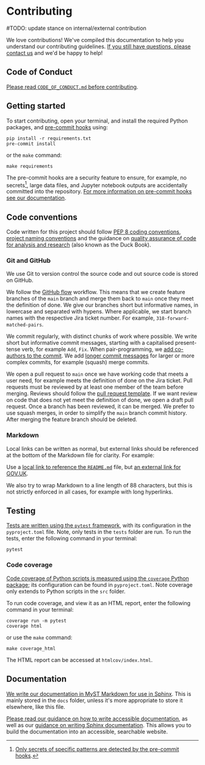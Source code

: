 # Contributing

#TODO: update stance on internal/external contribution

We love contributions! We've compiled this documentation to help you understand our
contributing guidelines. [If you still have questions, please contact us][email] and
we'd be happy to help!

## Code of Conduct

[Please read `CODE_OF_CONDUCT.md` before contributing][code-of-conduct].

## Getting started

To start contributing, open your terminal, and install the required Python packages,
and [pre-commit hooks][pre-commit] using:

```shell
pip install -r requirements.txt
pre-commit install
```

or the `make` command:

```shell
make requirements
```

The pre-commit hooks are a security feature to ensure, for example, no secrets[^1],
large data files, and Jupyter notebook outputs are accidentally committed into the
repository. [For more information on pre-commit hooks see our
documentation][docs-pre-commit-hooks].

[^1]: [Only secrets of specific patterns are detected by the pre-commit
      hooks][docs-pre-commit-hooks-secrets-definition].

## Code conventions

Code written for this project should follow [PEP 8 coding conventions](pep8), [project naming conventions](docs-naming) and the guidance on [quality assurance of code for analysis and research](duck-book) (also known as the Duck Book).

### Git and GitHub

We use Git to version control the source code and out source code is stored on
GitHub.

We follow the [GitHub flow](github-flow) workflow. This means that we create
feature branches of the `main` branch and merge them back to `main` once they
meet the definition of done. We give our branches short but informative names,
in lowercase and separated with hypens. Where applicable, we start branch names
with the respective Jira ticket number. For example,
`318-forward-matched-pairs`.

We commit regularly, with distinct chunks of work where possible. We write
short but informative commit messages, starting with a capitalised
present-tense verb, for example `Add`, `Fix`. When pair-programming, we
[add co-authors to the commit](git-coauthor). We add
[longer commit messages](long-commit) for larger or more complex commits, for
example (squash) merge commits.

We open a pull request to `main` once we have working code that meets a user
need, for example meets the definition of done on the Jira ticket. Pull
requests must be reviewed by at least one member of the team before merging.
Reviews should follow the [pull request template](pr-template). If we want review on code that does not yet meet the definition of done, we open a draft
pull request. Once a branch has been reviewed, it can be merged. We prefer to use squash merges, in order to simplify the `main` branch commit history. After merging the feature branch should be deleted.

### Markdown

Local links can be written as normal, but external links should be referenced at the
bottom of the Markdown file for clarity. For example:

Use a [local link to reference the `README.md`](../../README.md) file, but [an external
link for GOV.UK][gov-uk].

We also try to wrap Markdown to a line length of 88 characters, but this is not
strictly enforced in all cases, for example with long hyperlinks.

## Testing

[Tests are written using the `pytest` framework][pytest], with its configuration in the
`pyproject.toml` file. Note, only tests in the `tests` folder are run. To run the
tests, enter the following command in your terminal:

```shell
pytest
```

### Code coverage

[Code coverage of Python scripts is measured using the `coverage` Python
package][coverage]; its configuration can be found in `pyproject.toml`. Note coverage
only extends to Python scripts in the `src` folder.

To run code coverage, and view it as an HTML report, enter the following command in
your terminal:

```shell
coverage run -m pytest
coverage html
```

or use the `make` command:

```shell
make coverage_html
```

The HTML report can be accessed at `htmlcov/index.html`.

## Documentation

[We write our documentation in MyST Markdown for use in Sphinx][myst]. This is mainly
stored in the `docs` folder, unless it's more appropriate to store it elsewhere, like
this file.

[Please read our guidance on how to write accessible
documentation][docs-write-accessible-documentation], as well as our [guidance on
writing Sphinx documentation][docs-write-sphinx-documentation]. This allows you to
build the documentation into an accessible, searchable website.

[code-of-conduct]: ./CODE_OF_CONDUCT.md
[coverage]: https://coverage.readthedocs.io/
[docs-pre-commit-hooks]: ./pre_commit_hooks.md
[docs-pre-commit-hooks-secrets-definition]: ./pre_commit_hooks.md#definition-of-a-secret-according-to-detect-secrets
[docs-updating-gitignore]: ./updating_gitignore.md
[docs-write-accessible-documentation]: ./writing_accessible_documentation.md
[docs-write-sphinx-documentation]: ./writing_sphinx_documentation.md
[docs-naming]: ../user_guide/naming_conventions.md
[pr-template]: ../../.github/pull_request_template.md
[gds-way]: https://gds-way.cloudapps.digital/
[gds-way-git]: https://gds-way.cloudapps.digital/standards/source-code.html
[gds-way-python]: https://gds-way.cloudapps.digital/manuals/programming-languages/python/python.html#python-style-guide
[myst]: https://myst-parser.readthedocs.io/
[pre-commit]: https://pre-commit.com
[pytest]: https://docs.pytest.org/
[gov-uk]: https://www.gov.uk/
[email]: mailto:organisation@email.address
[pep8]: https://peps.python.org/pep-0008/
[duck-book]: https://best-practice-and-impact.github.io/qa-of-code-guidance/intro.html
[github-flow]: https://docs.github.com/en/get-started/using-github/github-flow
[git-coauthor]: https://docs.github.com/en/pull-requests/committing-changes-to-your-project/creating-and-editing-commits/creating-a-commit-with-multiple-authors
[long-commit]: https://tbaggery.com/2008/04/19/a-note-about-git-commit-messages.html
